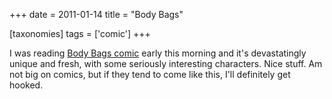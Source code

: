 +++
date = 2011-01-14
title = "Body Bags"

[taxonomies]
tags = ['comic']
+++

I was reading [Body Bags comic] early this morning and it's
devastatingly unique and fresh, with some seriously interesting
characters. Nice stuff. Am not big on comics, but if they tend to come
like this, I'll definitely get hooked.

  [Body Bags comic]: http://en.wikipedia.org/wiki/Body_Bags_(comics)
